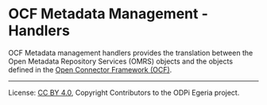 <!-- SPDX-License-Identifier: CC-BY-4.0 -->
<!-- Copyright Contributors to the ODPi Egeria project. -->

# OCF Metadata Management - Handlers

OCF Metadata management handlers provides the translation between the Open Metadata Repository Services (OMRS)
objects and the objects defined in the
[Open Connector Framework (OCF)](../../../frameworks/open-connector-framework).

----
License: [CC BY 4.0](https://creativecommons.org/licenses/by/4.0/),
Copyright Contributors to the ODPi Egeria project.